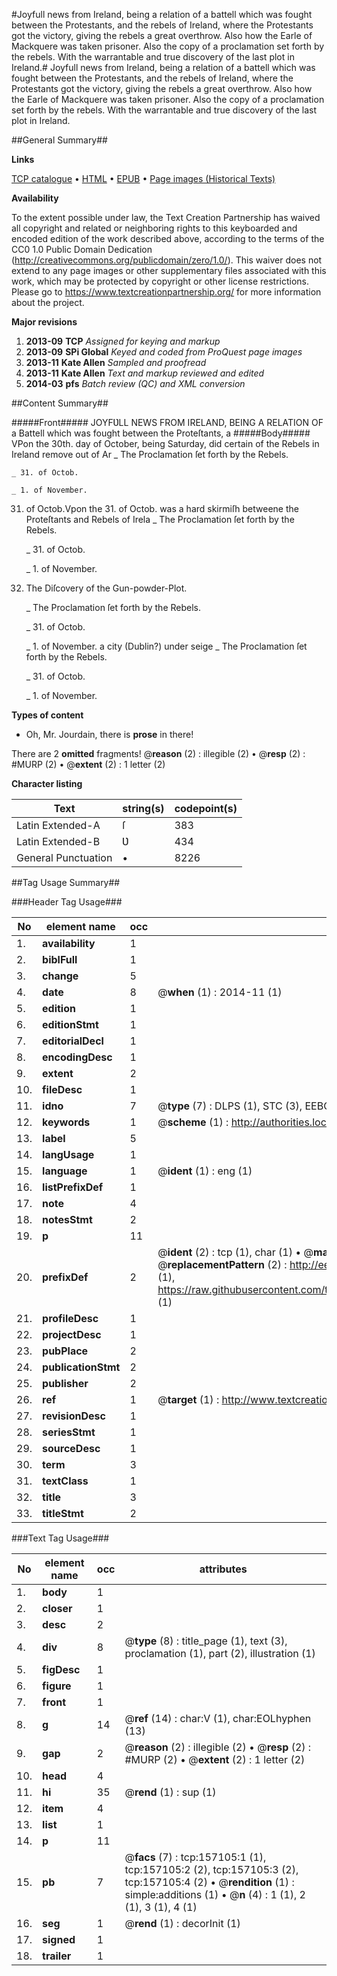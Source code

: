 #Joyfull news from Ireland, being a relation of a battell which was fought between the Protestants, and the rebels of Ireland, where the Protestants got the victory, giving the rebels a great overthrow. Also how the Earle of Mackquere was taken prisoner. Also the copy of a proclamation set forth by the rebels. With the warrantable and true discovery of the last plot in Ireland.#
Joyfull news from Ireland, being a relation of a battell which was fought between the Protestants, and the rebels of Ireland, where the Protestants got the victory, giving the rebels a great overthrow. Also how the Earle of Mackquere was taken prisoner. Also the copy of a proclamation set forth by the rebels. With the warrantable and true discovery of the last plot in Ireland.

##General Summary##

**Links**

[TCP catalogue](http://www.ota.ox.ac.uk/tcp/)  • 
[HTML](http://tei.it.ox.ac.uk/tcp/Texts-HTML/free/A87/A87401.html)  • 
[EPUB](http://tei.it.ox.ac.uk/tcp/Texts-EPUB/free/A87/A87401.epub) • 
[Page images (Historical Texts)](https://historicaltexts.jisc.ac.uk/eebo-99860305e)

**Availability**

To the extent possible under law, the Text Creation Partnership has waived all copyright and related or neighboring rights to this keyboarded and encoded edition of the work described above, according to the terms of the CC0 1.0 Public Domain Dedication (http://creativecommons.org/publicdomain/zero/1.0/). This waiver does not extend to any page images or other supplementary files associated with this work, which may be protected by copyright or other license restrictions. Please go to https://www.textcreationpartnership.org/ for more information about the project.

**Major revisions**

1. __2013-09__ __TCP__ *Assigned for keying and markup*
1. __2013-09__ __SPi Global__ *Keyed and coded from ProQuest page images*
1. __2013-11__ __Kate Allen__ *Sampled and proofread*
1. __2013-11__ __Kate Allen__ *Text and markup reviewed and edited*
1. __2014-03__ __pfs__ *Batch review (QC) and XML conversion*

##Content Summary##

#####Front#####
JOYFƲLL NEWS FROM IRELAND, BEING A RELATION OF a Battell which was fought between the Proteſtants, a
#####Body#####
VPon the 30th. day of October, being Saturday, did certain of the Rebels in Ireland remove out of Ar
    _ The Proclamation ſet forth by the Rebels.

    _ 31. of Octob.

    _ 1. of November.
31. of Octob.Vpon the 31. of Octob. was a hard skirmiſh betweene the Proteſtants and Rebels of Irela
    _ The Proclamation ſet forth by the Rebels.

    _ 31. of Octob.

    _ 1. of November.

1. The Diſcovery of the Gun-powder-Plot.

    _ The Proclamation ſet forth by the Rebels.

    _ 31. of Octob.

    _ 1. of November.
a city (Dublin?) under seige
    _ The Proclamation ſet forth by the Rebels.

    _ 31. of Octob.

    _ 1. of November.

**Types of content**

  * Oh, Mr. Jourdain, there is **prose** in there!

There are 2 **omitted** fragments! 
 @__reason__ (2) : illegible (2)  •  @__resp__ (2) : #MURP (2)  •  @__extent__ (2) : 1 letter (2)

**Character listing**


|Text|string(s)|codepoint(s)|
|---|---|---|
|Latin Extended-A|ſ|383|
|Latin Extended-B|Ʋ|434|
|General Punctuation|•|8226|

##Tag Usage Summary##

###Header Tag Usage###

|No|element name|occ|attributes|
|---|---|---|---|
|1.|__availability__|1||
|2.|__biblFull__|1||
|3.|__change__|5||
|4.|__date__|8| @__when__ (1) : 2014-11 (1)|
|5.|__edition__|1||
|6.|__editionStmt__|1||
|7.|__editorialDecl__|1||
|8.|__encodingDesc__|1||
|9.|__extent__|2||
|10.|__fileDesc__|1||
|11.|__idno__|7| @__type__ (7) : DLPS (1), STC (3), EEBO-CITATION (1), PROQUEST (1), VID (1)|
|12.|__keywords__|1| @__scheme__ (1) : http://authorities.loc.gov/ (1)|
|13.|__label__|5||
|14.|__langUsage__|1||
|15.|__language__|1| @__ident__ (1) : eng (1)|
|16.|__listPrefixDef__|1||
|17.|__note__|4||
|18.|__notesStmt__|2||
|19.|__p__|11||
|20.|__prefixDef__|2| @__ident__ (2) : tcp (1), char (1)  •  @__matchPattern__ (2) : ([0-9\-]+):([0-9IVX]+) (1), (.+) (1)  •  @__replacementPattern__ (2) : http://eebo.chadwyck.com/downloadtiff?vid=$1&page=$2 (1), https://raw.githubusercontent.com/textcreationpartnership/Texts/master/tcpchars.xml#$1 (1)|
|21.|__profileDesc__|1||
|22.|__projectDesc__|1||
|23.|__pubPlace__|2||
|24.|__publicationStmt__|2||
|25.|__publisher__|2||
|26.|__ref__|1| @__target__ (1) : http://www.textcreationpartnership.org/docs/. (1)|
|27.|__revisionDesc__|1||
|28.|__seriesStmt__|1||
|29.|__sourceDesc__|1||
|30.|__term__|3||
|31.|__textClass__|1||
|32.|__title__|3||
|33.|__titleStmt__|2||


###Text Tag Usage###

|No|element name|occ|attributes|
|---|---|---|---|
|1.|__body__|1||
|2.|__closer__|1||
|3.|__desc__|2||
|4.|__div__|8| @__type__ (8) : title_page (1), text (3), proclamation (1), part (2), illustration (1)|
|5.|__figDesc__|1||
|6.|__figure__|1||
|7.|__front__|1||
|8.|__g__|14| @__ref__ (14) : char:V (1), char:EOLhyphen (13)|
|9.|__gap__|2| @__reason__ (2) : illegible (2)  •  @__resp__ (2) : #MURP (2)  •  @__extent__ (2) : 1 letter (2)|
|10.|__head__|4||
|11.|__hi__|35| @__rend__ (1) : sup (1)|
|12.|__item__|4||
|13.|__list__|1||
|14.|__p__|11||
|15.|__pb__|7| @__facs__ (7) : tcp:157105:1 (1), tcp:157105:2 (2), tcp:157105:3 (2), tcp:157105:4 (2)  •  @__rendition__ (1) : simple:additions (1)  •  @__n__ (4) : 1 (1), 2 (1), 3 (1), 4 (1)|
|16.|__seg__|1| @__rend__ (1) : decorInit (1)|
|17.|__signed__|1||
|18.|__trailer__|1||
